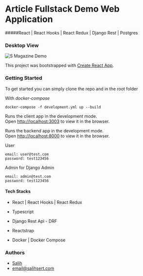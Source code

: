 # Article Fullstack Demo Web Application

#####React | React Hooks | React Redux | Django Rest | Postgres 

### Desktop View

<img src="https://i.imgur.com/JYSuf4G.png" title="S Magazine Demo "/>

This project was bootstrapped with [Create React App](https://github.com/facebook/create-react-app).


### Getting Started

To get started you can simply clone the repo and in the root folder

With _docker-compose_

`docker-compose -f development.yml up --build`

Runs the client app in the development mode.<br />
Open [http://localhost:3003](http://localhost:3003) to view it in the browser.

Runs the backend app in the development mode.<br />
Open [http://localhost:8000](http://localhost:8000) to view it in the browser.

User

```
email: user@test.com
password: test123456
```

Admin for Django Admin

```
email: admin@test.com
password: test123456
```



#### Tech Stacks

- React | React Hooks | React Redux

- Typescript

- Django Rest Api - DRF

- Reactstrap

- Docker | Docker Compose


### Authors

- [Salih](https://github.com/salih18)
- email@salihsert.com
